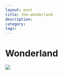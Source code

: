 ```yaml
---
layout: post
title: thm-wonderland
description:
category:
tags:
---
```

# Wonderland 
<img src="{{site.baseurl}}/wonderland-1.png">

